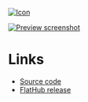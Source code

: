 [![Icon](https://raw.githubusercontent.com/flathub/io.github.hmlendea.geforcenow-electron/master/icon.png)](https://raw.githubusercontent.com/flathub/io.github.hmlendea.geforcenow-electron/master/icon.png)

[![Preview screenshot](https://raw.githubusercontent.com/hmlendea/gfn-electron/master/screenshot.png)](https://raw.githubusercontent.com/hmlendea/gfn-electron/master/screenshot.png)

# Links
 - [Source code](https://github.com/hmlendea/gfn-electron)
 - [FlatHub release](https://flathub.org/apps/details/io.github.hmlendea.geforcenow-electron)
